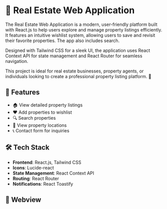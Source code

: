 # 🏡 Real Estate Web Application

The Real Estate Web Application is a modern, user-friendly platform built with React.js to help users explore and manage property listings efficiently. It features an intuitive wishlist system, allowing users to save and revisit their favorite properties. The app also includes search.

Designed with Tailwind CSS for a sleek UI, the application uses React Context API for state management and React Router for seamless navigation. 

This project is ideal for real estate businesses, property agents, or individuals looking to create a professional property listing platform. 🚀

## 📌 Features
- 🏠 View detailed property listings  
- ❤️ Add properties to wishlist  
- 🔍 Search properties  
- 📍 View property locations   
- 📞 Contact form for inquiries  

## 🛠 Tech Stack
- **Frontend**: React.js, Tailwind CSS  
- **Icons**: Lucide-react  
- **State Management**: React Context API  
- **Routing**: React Router  
- **Notifications**: React Toastify

## 📸 Webview

  

